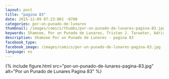 ```yaml
---
layout: post
title: "pagina 83"
date: 2015-12-09 07:23:001 -0700
categories: por-un-punado-de-lunares
thumbnail: /images/comics/thumbs/por-un-punado-de-lunares-pagina-83.jpg
keywords: Shamsee, Por un Punado de Lunares, Tristan J. Tarwater, Adrian Ricker
description: Shamsee Por un Punado de Lunares - pagina 83
facebook_type: 
facebook_image: /images/comics/por-un-punado-de-lunares-pagina-83.jpg
language: es
---
```

{% include figure.html src="por-un-punado-de-lunares-pagina-83.jpg" alt="Por un Punado de Lunares Pagina 83" %}